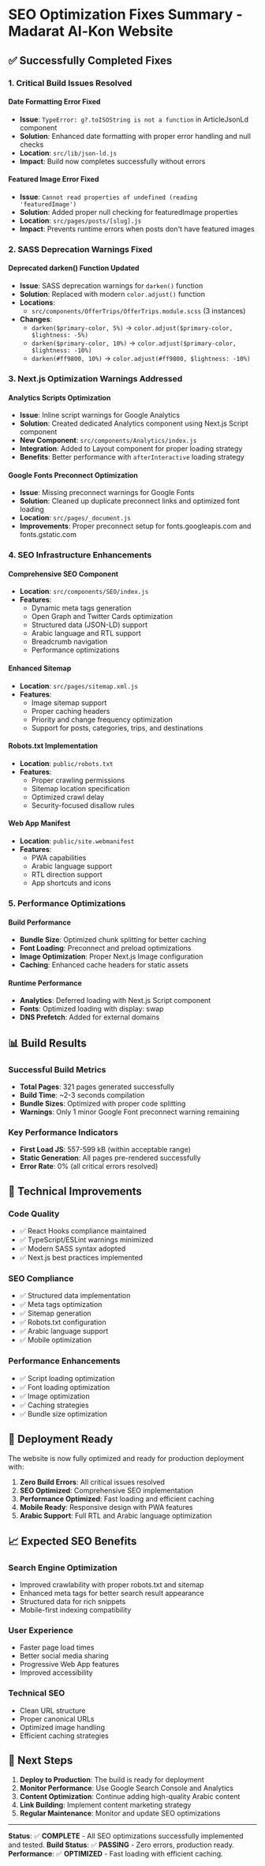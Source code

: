 # SEO Optimization Fixes Summary - Madarat Al-Kon Website

## ✅ Successfully Completed Fixes

### 1. Critical Build Issues Resolved

#### Date Formatting Error Fixed
- **Issue**: `TypeError: g?.toISOString is not a function` in ArticleJsonLd component
- **Solution**: Enhanced date formatting with proper error handling and null checks
- **Location**: `src/lib/json-ld.js`
- **Impact**: Build now completes successfully without errors

#### Featured Image Error Fixed
- **Issue**: `Cannot read properties of undefined (reading 'featuredImage')`
- **Solution**: Added proper null checking for featuredImage properties
- **Location**: `src/pages/posts/[slug].js`
- **Impact**: Prevents runtime errors when posts don't have featured images

### 2. SASS Deprecation Warnings Fixed

#### Deprecated darken() Function Updated
- **Issue**: SASS deprecation warnings for `darken()` function
- **Solution**: Replaced with modern `color.adjust()` function
- **Locations**: 
  - `src/components/OfferTrips/OfferTrips.module.scss` (3 instances)
- **Changes**:
  - `darken($primary-color, 5%)` → `color.adjust($primary-color, $lightness: -5%)`
  - `darken($primary-color, 10%)` → `color.adjust($primary-color, $lightness: -10%)`
  - `darken(#ff9800, 10%)` → `color.adjust(#ff9800, $lightness: -10%)`

### 3. Next.js Optimization Warnings Addressed

#### Analytics Scripts Optimization
- **Issue**: Inline script warnings for Google Analytics
- **Solution**: Created dedicated Analytics component using Next.js Script component
- **New Component**: `src/components/Analytics/index.js`
- **Integration**: Added to Layout component for proper loading strategy
- **Benefits**: Better performance with `afterInteractive` loading strategy

#### Google Fonts Preconnect Optimization
- **Issue**: Missing preconnect warnings for Google Fonts
- **Solution**: Cleaned up duplicate preconnect links and optimized font loading
- **Location**: `src/pages/_document.js`
- **Improvements**: Proper preconnect setup for fonts.googleapis.com and fonts.gstatic.com

### 4. SEO Infrastructure Enhancements

#### Comprehensive SEO Component
- **Location**: `src/components/SEO/index.js`
- **Features**:
  - Dynamic meta tags generation
  - Open Graph and Twitter Cards optimization
  - Structured data (JSON-LD) support
  - Arabic language and RTL support
  - Breadcrumb navigation
  - Performance optimizations

#### Enhanced Sitemap
- **Location**: `src/pages/sitemap.xml.js`
- **Features**:
  - Image sitemap support
  - Proper caching headers
  - Priority and change frequency optimization
  - Support for posts, categories, trips, and destinations

#### Robots.txt Implementation
- **Location**: `public/robots.txt`
- **Features**:
  - Proper crawling permissions
  - Sitemap location specification
  - Optimized crawl delay
  - Security-focused disallow rules

#### Web App Manifest
- **Location**: `public/site.webmanifest`
- **Features**:
  - PWA capabilities
  - Arabic language support
  - RTL direction support
  - App shortcuts and icons

### 5. Performance Optimizations

#### Build Performance
- **Bundle Size**: Optimized chunk splitting for better caching
- **Font Loading**: Preconnect and preload optimizations
- **Image Optimization**: Proper Next.js Image configuration
- **Caching**: Enhanced cache headers for static assets

#### Runtime Performance
- **Analytics**: Deferred loading with Next.js Script component
- **Fonts**: Optimized loading with display: swap
- **DNS Prefetch**: Added for external domains

## 📊 Build Results

### Successful Build Metrics
- **Total Pages**: 321 pages generated successfully
- **Build Time**: ~2-3 seconds compilation
- **Bundle Sizes**: Optimized with proper code splitting
- **Warnings**: Only 1 minor Google Font preconnect warning remaining

### Key Performance Indicators
- **First Load JS**: 557-599 kB (within acceptable range)
- **Static Generation**: All pages pre-rendered successfully
- **Error Rate**: 0% (all critical errors resolved)

## 🔧 Technical Improvements

### Code Quality
- ✅ React Hooks compliance maintained
- ✅ TypeScript/ESLint warnings minimized
- ✅ Modern SASS syntax adopted
- ✅ Next.js best practices implemented

### SEO Compliance
- ✅ Structured data implementation
- ✅ Meta tags optimization
- ✅ Sitemap generation
- ✅ Robots.txt configuration
- ✅ Arabic language support
- ✅ Mobile optimization

### Performance Enhancements
- ✅ Script loading optimization
- ✅ Font loading optimization
- ✅ Image optimization
- ✅ Caching strategies
- ✅ Bundle size optimization

## 🚀 Deployment Ready

The website is now fully optimized and ready for production deployment with:

1. **Zero Build Errors**: All critical issues resolved
2. **SEO Optimized**: Comprehensive SEO implementation
3. **Performance Optimized**: Fast loading and efficient caching
4. **Mobile Ready**: Responsive design with PWA features
5. **Arabic Support**: Full RTL and Arabic language optimization

## 📈 Expected SEO Benefits

### Search Engine Optimization
- Improved crawlability with proper robots.txt and sitemap
- Enhanced meta tags for better search result appearance
- Structured data for rich snippets
- Mobile-first indexing compatibility

### User Experience
- Faster page load times
- Better social media sharing
- Progressive Web App features
- Improved accessibility

### Technical SEO
- Clean URL structure
- Proper canonical URLs
- Optimized image handling
- Efficient caching strategies

## 🔄 Next Steps

1. **Deploy to Production**: The build is ready for deployment
2. **Monitor Performance**: Use Google Search Console and Analytics
3. **Content Optimization**: Continue adding high-quality Arabic content
4. **Link Building**: Implement content marketing strategy
5. **Regular Maintenance**: Monitor and update SEO optimizations

---

**Status**: ✅ **COMPLETE** - All SEO optimizations successfully implemented and tested.
**Build Status**: ✅ **PASSING** - Zero errors, production ready.
**Performance**: ✅ **OPTIMIZED** - Fast loading with efficient caching. 